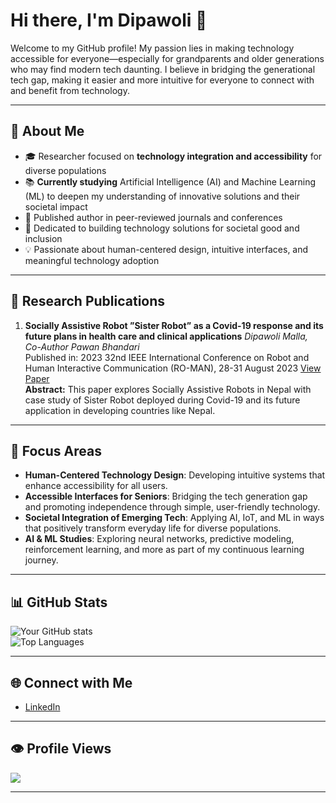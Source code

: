 # Hi there, I'm Dipawoli 👋

Welcome to my GitHub profile! My passion lies in making technology accessible for everyone—especially for grandparents and older generations who may find modern tech daunting. I believe in bridging the generational tech gap, making it easier and more intuitive for everyone to connect with and benefit from technology.

---

## 🧠 About Me
- 🎓 Researcher focused on **technology integration and accessibility** for diverse populations
- 📚 **Currently studying** Artificial Intelligence (AI) and Machine Learning (ML) to deepen my understanding of innovative solutions and their societal impact
- 📝 Published author in peer-reviewed journals and conferences
- 🤖 Dedicated to building technology solutions for societal good and inclusion
- 💡 Passionate about human-centered design, intuitive interfaces, and meaningful technology adoption

---

## 🔬 Research Publications
1. **Socially Assistive Robot ”Sister Robot” as a Covid-19 response and its future plans in health care and clinical applications**
   _Dipawoli Malla, Co-Author Pawan Bhandari_  
   Published in: 2023 32nd IEEE International Conference on Robot and Human Interactive Communication (RO-MAN), 28-31 August 2023
   [View Paper](https://ieeexplore.ieee.org/document/10309600)  
   **Abstract:** This paper explores Socially Assistive Robots in Nepal with case study of Sister Robot deployed during Covid-19 and its future  application in developing countries like Nepal.
---

## 🌟 Focus Areas
- **Human-Centered Technology Design**: Developing intuitive systems that enhance accessibility for all users.
- **Accessible Interfaces for Seniors**: Bridging the tech generation gap and promoting independence through simple, user-friendly technology.
- **Societal Integration of Emerging Tech**: Applying AI, IoT, and ML in ways that positively transform everyday life for diverse populations.
- **AI & ML Studies**: Exploring neural networks, predictive modeling, reinforcement learning, and more as part of my continuous learning journey.

---

## 📊 GitHub Stats

![Your GitHub stats](https://github-readme-stats.vercel.app/api?username=3m6d&show_icons=true&hide=issues&count_private=true&theme=radical)  
![Top Languages](https://github-readme-stats.vercel.app/api/top-langs/?username=3m6d&layout=compact&theme=radical)

---

## 🌐 Connect with Me
- [LinkedIn](https://www.linkedin.com/in/dipawolimalla/)  

---

## 👁️ Profile Views

[![](https://visitcount.itsvg.in/api?id=3m6d&label=Profile%20Views&icon=9&pretty=false)](https://visitcount.itsvg.in)

---
